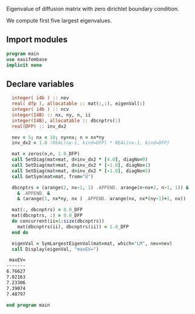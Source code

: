 Eigenvalue of diffusion matrix with zero dirichlet boundary condition.

We compute first five largest eigenvalues.

## Import modules

```fortran
program main
use easifembase
implicit none
```

## Declare variables

```fortran
  integer( i4b ) :: nev
  real( dfp ), allocatable :: mat(:,:), eigenVal(:)
  integer( i4b ) :: ncv
  integer(I4B) :: nx, ny, n, ii
  integer(I4B), allocatable :: dbcnptrs(:)
  real(DFP) :: inv_dx2
```

```fortran title="declare variables"
  nev = 5; nx = 10; ny=nx; n = nx*ny
  inv_dx2 = 1.0 !REAL(nx-1, kind=DFP) * REAL(nx-1, kind=DFP)
```

```fortran title="make diffusion matrix"
  mat = zeros(n,n, 1.0_DFP)
  call SetDiag(mat=mat, d=inv_dx2 * [4.0], diagNo=0)
  call SetDiag(mat=mat, d=inv_dx2 * [-1.0], diagNo=1)
  call SetDiag(mat=mat, d=inv_dx2 * [-1.0], diagNo=5)
  call GetSym(mat=mat, from="U")
```

```fortran title="apply dirichlet boundary condition"
  dbcnptrs = (arange(2, nx-1, 1) .APPEND. arange(n-nx+2, n-1, 1)) &
    & .APPEND. &
    & (arange(1, nx*ny, nx ) .APPEND. arange(nx, nx*(ny-1)+1, nx))
```

```fortran title="applying dirichlet boundary condition"
  mat(:, dbcnptrs) = 0.0_DFP
  mat(dbcnptrs, :) = 0.0_DFP
  do concurrent(ii=1:size(dbcnptrs))
    mat(dbcnptrs(ii), dbcnptrs(ii)) = 1.0_DFP
  end do
```

```fortran title="Calculate absolute largest eigenvalue"
  eigenVal = SymLargestEigenVal(mat=mat, which="LM", nev=nev)
  call Display(eigenVal, "maxEV=")
```

```txt title="results"
 maxEV=
-------
6.76627
7.02163
7.23306
7.39074
7.48797
```

```fortran
end program main
```
